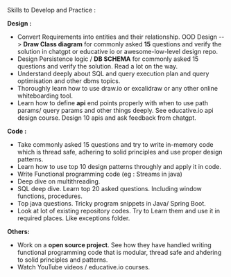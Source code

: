 Skills to Develop and Practice : 

**Design :**

- Convert Requirements into entities and their relationship. OOD Design --> **Draw Class diagram** for commonly asked **15** questions and verify the solution in chatgpt or educative io or awesome-low-level design repo.
- Design Persistence logic / **DB SCHEMA** for commonly asked 15 questions and verify the solution. Read a lot on the way.
- Understand deeply about SQL and query execution plan and query optimisation and other dbms topics.
- Thoroughly learn how to use draw.io or excalidraw or any other online whiteboarding tool.
- Learn how to define **api** end points properly with when to use path params/ query params and other things deeply. See educative.io api design course. Design 10 apis and ask feedback from chatgpt.

**Code :**

- Take commonly asked 15 questions and try to write in-memory code which is thread safe, adhering to solid principles and use proper design patterns.
- Learn how to use top 10 design patterns throughly and apply it in code.
- Write Functional programming code (eg : Streams in java)
- Deep dive on multithreading.
- SQL deep dive. Learn top 20 asked questions. Including window functions, procedures.
- Top java questions. Tricky program snippets in Java/ Spring Boot.
- Look at lot of existing repository codes. Try to Learn them and use it in required places. Like exceptions folder.


**Others:**
- Work on a **open source project**. See how they have handled writing functional programming code that is modular, thread safe and ahdering to solid principles and patterns. 
- Watch YouTube videos / educative.io courses.
